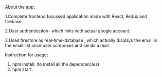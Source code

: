  About the app:
 
 1.Complete frontend focussed application made with React, Redux and firebase.
 
 2.User authentication- which links with actual google account.
 
 3.Used firestore as real-time-database , which actually displays the email in the email list once user composes and sends a mail.



Instruction for usage:
1. npm install. (to install all the dependencies)
2. npm start. 
